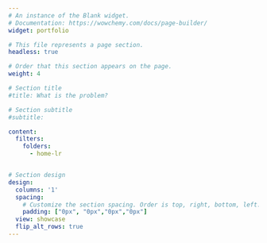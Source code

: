 ```yaml
---
# An instance of the Blank widget.
# Documentation: https://wowchemy.com/docs/page-builder/
widget: portfolio

# This file represents a page section.
headless: true

# Order that this section appears on the page.
weight: 4

# Section title
#title: What is the problem?

# Section subtitle
#subtitle: 

content:
  filters:
    folders:
      - home-lr


# Section design
design:
  columns: '1'
  spacing:
    # Customize the section spacing. Order is top, right, bottom, left.
    padding: ["0px", "0px","0px","0px"]
  view: showcase
  flip_alt_rows: true
---
```

